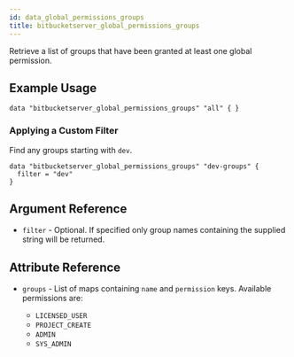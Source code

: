 ```yaml
---
id: data_global_permissions_groups
title: bitbucketserver_global_permissions_groups
---
```


Retrieve a list of groups that have been granted at least one global permission.

## Example Usage

```
data "bitbucketserver_global_permissions_groups" "all" { }
```

### Applying a Custom Filter

Find any groups starting with `dev`.
 
```
data "bitbucketserver_global_permissions_groups" "dev-groups" {
  filter = "dev"
}
```

## Argument Reference

* `filter` - Optional. If specified only group names containing the supplied string will be returned.

## Attribute Reference

* `groups` - List of maps containing `name` and `permission` keys. Available permissions are:

    * `LICENSED_USER`
    * `PROJECT_CREATE`
    * `ADMIN`
    * `SYS_ADMIN`

